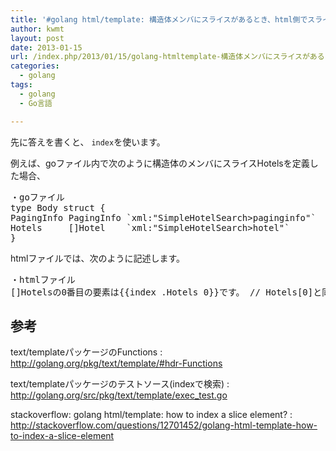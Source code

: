 ```yaml
---
title: '#golang html/template: 構造体メンバにスライスがあるとき、html側でスライスの要素を指定するには？'
author: kwmt
layout: post
date: 2013-01-15
url: /index.php/2013/01/15/golang-htmltemplate-構造体メンバにスライスがあるとき、html側で/
categories:
  - golang
tags:
  - golang
  - Go言語

---
```

先に答えを書くと、 `index`を使います。 

例えば、goファイル内で次のように構造体のメンバにスライスHotelsを定義した場合、 

<pre class="brush: golang; title: ; notranslate" title="">・goファイル
type Body struct {
PagingInfo PagingInfo `xml:"SimpleHotelSearch&gt;paginginfo"`
Hotels     []Hotel    `xml:"SimpleHotelSearch&gt;hotel"`
}
</pre>

htmlファイルでは、次のように記述します。 

<pre class="brush: golang; title: ; notranslate" title="">・htmlファイル
[]Hotelsの0番目の要素は{{index .Hotels 0}}です。 // Hotels[0]と同じ意味です。
</pre>

## 参考

text/templateパッケージのFunctions
:   <http://golang.org/pkg/text/template/#hdr-Functions>

text/templateパッケージのテストソース(indexで検索)
:   <http://golang.org/src/pkg/text/template/exec_test.go>

stackoverflow: golang html/template: how to index a slice element?
:   <http://stackoverflow.com/questions/12701452/golang-html-template-how-to-index-a-slice-element>